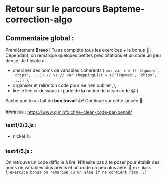 # Retour sur le parcours Bapteme-correction-algo

## Commentaire global :

Premièrement **Bravo** ! Tu as complété tous les exercices + le bonus :muscle: !
Cependant, on remarque quelques petites précipitations et un code un peu dense.
Je t'invite à:

- chercher des noms de variables cohérents ( `ex: var x = (['légumes', 'chips', ...]) // vs // var shoppingList = (['légumes', 'chips', ...]) `),
- organiser et relire ton code pour ne rien oublier ;),
- lire le lien ci-dessous (il parle de la notion de clean code 😁 )

Sache que tu as fait du **bon travail** :+1:! Continue sur cette lancée 🚀!

####link :
https://www.qiminfo.ch/le-clean-code-par-benoit/

### test1/2/3.js :

- nickel :+1:

### test4/5.js :

On retrouve un code difficile à lire. N’hésite pas à te poser pour établir des noms de variables plus précis et un code un peu plus aéré. 🙂
`ex: dans l’exercice bonus on remarque qu’un else if ne contient rien. ;)`
